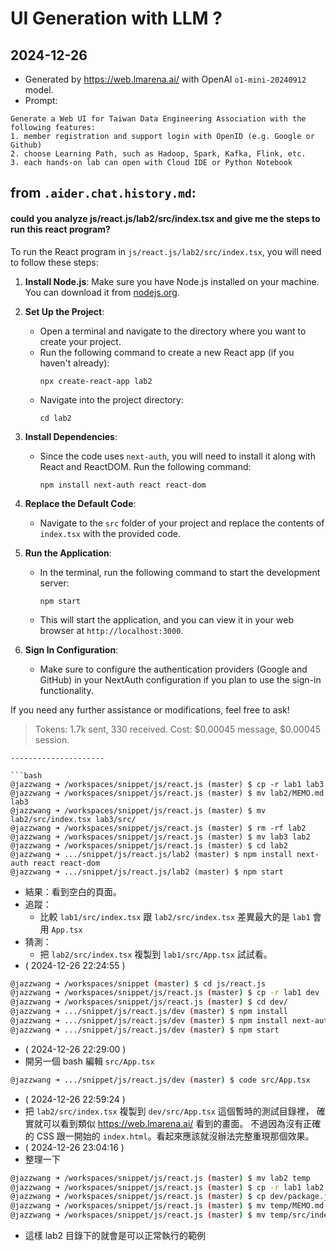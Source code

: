 # UI Generation with LLM ?

## 2024-12-26

- Generated by https://web.lmarena.ai/ with OpenAI `o1-mini-20240912` model.
- Prompt:
```
Generate a Web UI for Taiwan Data Engineering Association with the following features:
1. member registration and support login with OpenID (e.g. Google or Github)
2. choose Learning Path, such as Hadoop, Spark, Kafka, Flink, etc.
3. each hands-on lab can open with Cloud IDE or Python Notebook
```

from `.aider.chat.history.md`:
-------------------------

#### could you analyze js/react.js/lab2/src/index.tsx and give me the steps to run this react program?

To run the React program in `js/react.js/lab2/src/index.tsx`, you will need to follow these steps:

1. **Install Node.js**: Make sure you have Node.js installed on your machine. You can download it from [nodejs.org](https://nodejs.org/).

2. **Set Up the Project**:
   - Open a terminal and navigate to the directory where you want to create your project.
   - Run the following command to create a new React app (if you haven't already):
     ```
     npx create-react-app lab2
     ```
   - Navigate into the project directory:
     ```
     cd lab2
     ```

3. **Install Dependencies**:
   - Since the code uses `next-auth`, you will need to install it along with React and ReactDOM. Run the following command:
     ```
     npm install next-auth react react-dom
     ```

4. **Replace the Default Code**:
   - Navigate to the `src` folder of your project and replace the contents of `index.tsx` with the provided code.

5. **Run the Application**:
   - In the terminal, run the following command to start the development server:
     ```
     npm start
     ```
   - This will start the application, and you can view it in your web browser at `http://localhost:3000`.

6. **Sign In Configuration**:
   - Make sure to configure the authentication providers (Google and GitHub) in your NextAuth configuration if you plan to use the sign-in functionality.

If you need any further assistance or modifications, feel free to ask!

> Tokens: 1.7k sent, 330 received. Cost: $0.00045 message, $0.00045 session.
```
---------------------

```bash
@jazzwang ➜ /workspaces/snippet/js/react.js (master) $ cp -r lab1 lab3
@jazzwang ➜ /workspaces/snippet/js/react.js (master) $ mv lab2/MEMO.md lab3
@jazzwang ➜ /workspaces/snippet/js/react.js (master) $ mv lab2/src/index.tsx lab3/src/
@jazzwang ➜ /workspaces/snippet/js/react.js (master) $ rm -rf lab2
@jazzwang ➜ /workspaces/snippet/js/react.js (master) $ mv lab3 lab2
@jazzwang ➜ /workspaces/snippet/js/react.js (master) $ cd lab2
@jazzwang ➜ .../snippet/js/react.js/lab2 (master) $ npm install next-auth react react-dom
@jazzwang ➜ .../snippet/js/react.js/lab2 (master) $ npm start
```
- 結果：看到空白的頁面。
- 追蹤：
  - 比較 `lab1/src/index.tsx` 跟 `lab2/src/index.tsx` 差異最大的是 `lab1` 會用 `App.tsx`
- 猜測：
  - 把 `lab2/src/index.tsx` 複製到 `lab1/src/App.tsx` 試試看。
- ( 2024-12-26 22:24:55 )
```bash
@jazzwang ➜ /workspaces/snippet (master) $ cd js/react.js
@jazzwang ➜ /workspaces/snippet/js/react.js (master) $ cp -r lab1 dev
@jazzwang ➜ /workspaces/snippet/js/react.js (master) $ cd dev/
@jazzwang ➜ .../snippet/js/react.js/dev (master) $ npm install
@jazzwang ➜ .../snippet/js/react.js/dev (master) $ npm install next-auth           ### 等一下跑 lab2/src/index.tsx 會用到
@jazzwang ➜ .../snippet/js/react.js/dev (master) $ npm start
```
- ( 2024-12-26 22:29:00 )
- 開另一個 bash 編輯 `src/App.tsx`
```bash
@jazzwang ➜ .../snippet/js/react.js/dev (master) $ code src/App.tsx 
```
- ( 2024-12-26 22:59:24 )
- 把 `lab2/src/index.tsx` 複製到 `dev/src/App.tsx` 這個暫時的測試目錄裡，
  確實就可以看到類似  https://web.lmarena.ai/ 看到的畫面。
  不過因為沒有正確的 CSS 跟一開始的 `index.html`。看起來應該就沒辦法完整重現那個效果。
- ( 2024-12-26 23:04:16 )
- 整理一下
```bash
@jazzwang ➜ /workspaces/snippet/js/react.js (master) $ mv lab2 temp
@jazzwang ➜ /workspaces/snippet/js/react.js (master) $ cp -r lab1 lab2
@jazzwang ➜ /workspaces/snippet/js/react.js (master) $ cp dev/package.json lab2/package.json 
@jazzwang ➜ /workspaces/snippet/js/react.js (master) $ mv temp/MEMO.md lab2/
@jazzwang ➜ /workspaces/snippet/js/react.js (master) $ mv temp/src/index.tsx lab2/src/App.tsx 
```
- 這樣 lab2 目錄下的就會是可以正常執行的範例